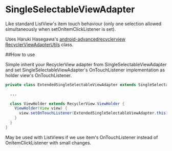 # SingleSelectableViewAdapter

Like standard ListView's item touch behaviour (only one selection allowed simultaneously when setOnItemClickListener is set).

Uses Haruki Hasegawa's [android-advancedrecyclerview](https://github.com/h6ah4i/android-advancedrecyclerview) 
[RecyclerViewAdapterUtils](https://github.com/h6ah4i/android-advancedrecyclerview/blob/master/library/src/main/java/com/h6ah4i/android/widget/advrecyclerview/utils/RecyclerViewAdapterUtils.java) class.

##How to use

Simple inherit your RecyclerView adapter from SingleSelectableViewAdapter and
set SingleSelectableViewAdapter's OnTouchListener implementation as holder view's OnTouchListener.

```java
private class ExtendedSingleSelectableViewAdapter extends SingleSelectableViewAdapter {

  ...
  
  class ViewHolder extends RecyclerView.ViewHolder {
    ViewHolder(View view) {
      view.setOnTouchListener(ExtendedSingleSelectableViewAdapter.this);
    }
  }
}
```

May be used with ListViews if we use item's OnTouchListener instead of OnItemClickListener with small changes.
